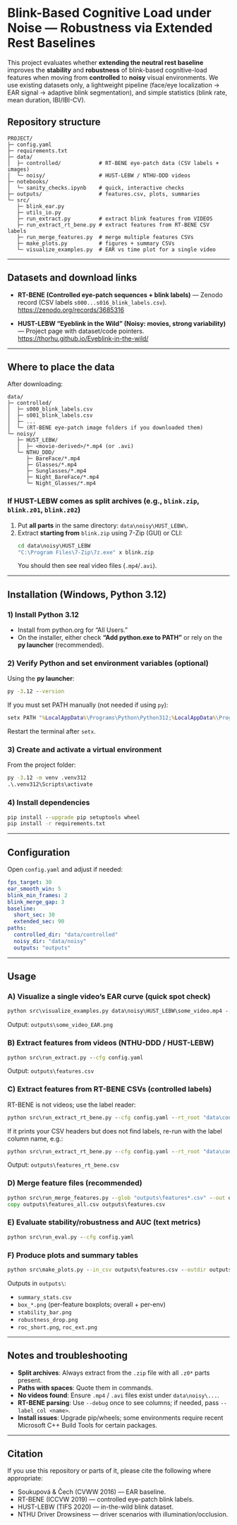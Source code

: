 # Blink-Based Cognitive Load under Noise — Robustness via Extended Rest Baselines

This project evaluates whether **extending the neutral rest baseline** improves the **stability** and **robustness** of blink-based cognitive-load features when moving from **controlled** to **noisy** visual environments. We use existing datasets only, a lightweight pipeline (face/eye localization → EAR signal → adaptive blink segmentation), and simple statistics (blink rate, mean duration, IBI/IBI-CV).

## Repository structure

```
PROJECT/
├─ config.yaml
├─ requirements.txt
├─ data/
│  ├─ controlled/            # RT-BENE eye-patch data (CSV labels + images)
│  └─ noisy/                 # HUST-LEBW / NTHU-DDD videos
├─ notebooks/
│  └─ sanity_checks.ipynb    # quick, interactive checks
├─ outputs/                  # features.csv, plots, summaries
└─ src/
   ├─ blink_ear.py
   ├─ utils_io.py
   ├─ run_extract.py         # extract blink features from VIDEOS
   ├─ run_extract_rt_bene.py # extract features from RT-BENE CSV labels
   ├─ run_merge_features.py  # merge multiple features CSVs
   ├─ make_plots.py          # figures + summary CSVs
   └─ visualize_examples.py  # EAR vs time plot for a single video
```



---

## Datasets and download links

- **RT-BENE (Controlled eye-patch sequences + blink labels)** — Zenodo record (CSV labels `s000...s016_blink_labels.csv`).  
  https://zenodo.org/records/3685316


- **HUST-LEBW “Eyeblink in the Wild” (Noisy: movies, strong variability)** — Project page with dataset/code pointers.  
  https://thorhu.github.io/Eyeblink-in-the-wild/


---

## Where to place the data

After downloading:

```
data/
├─ controlled/
│  ├─ s000_blink_labels.csv
│  ├─ s001_blink_labels.csv
│  ├─ ...
│  └─ (RT-BENE eye-patch image folders if you downloaded them)
└─ noisy/
   ├─ HUST_LEBW/
   │  ├─ <movie-derived>/*.mp4 (or .avi)
   └─ NTHU_DDD/
      ├─ BareFace/*.mp4
      ├─ Glasses/*.mp4
      ├─ Sunglasses/*.mp4
      ├─ Night_BareFace/*.mp4
      └─ Night_Glasses/*.mp4
```

### If HUST-LEBW comes as split archives (e.g., `blink.zip`, `blink.z01`, `blink.z02`)

1. Put **all parts** in the same directory: `data\noisy\HUST_LEBW\`.  
2. Extract **starting from** `blink.zip` using 7-Zip (GUI) or CLI:
   ```bat
   cd data\noisy\HUST_LEBW
   "C:\Program Files\7-Zip\7z.exe" x blink.zip
   ```
   You should then see real video files (`.mp4`/`.avi`).

---

## Installation (Windows, Python 3.12)

### 1) Install Python 3.12
- Install from python.org for “All Users.”
- On the installer, either check **“Add python.exe to PATH”** or rely on the **py launcher** (recommended).

### 2) Verify Python and set environment variables (optional)
Using the **py launcher**:
```bat
py -3.12 --version
```

If you must set PATH manually (not needed if using `py`):
```bat
setx PATH "%LocalAppData%\Programs\Python\Python312;%LocalAppData%\Programs\Python\Python312\Scripts;%PATH%"
```
Restart the terminal after `setx`.

### 3) Create and activate a virtual environment
From the project folder:
```bat
py -3.12 -m venv .venv312
.\.venv312\Scripts\activate
```

### 4) Install dependencies
```bat
pip install --upgrade pip setuptools wheel
pip install -r requirements.txt
```

---

## Configuration

Open `config.yaml` and adjust if needed:
```yaml
fps_target: 30
ear_smooth_win: 5
blink_min_frames: 2
blink_merge_gap: 3
baseline:
  short_sec: 30
  extended_sec: 90
paths:
  controlled_dir: "data/controlled"
  noisy_dir: "data/noisy"
  outputs: "outputs"
```

---

## Usage

### A) Visualize a single video’s EAR curve (quick spot check)
```bat
python src\visualize_examples.py data\noisy\HUST_LEBW\some_video.mp4 --cfg config.yaml
```
Output: `outputs\some_video_EAR.png`

### B) Extract features from videos (NTHU-DDD / HUST-LEBW)
```bat
python src\run_extract.py --cfg config.yaml
```
Output: `outputs\features.csv`

### C) Extract features from RT-BENE CSVs (controlled labels)
RT-BENE is not videos; use the label reader:
```bat
python src\run_extract_rt_bene.py --cfg config.yaml --rt_root "data\controlled" --fps 30 --debug
```
If it prints your CSV headers but does not find labels, re-run with the label column name, e.g.:
```bat
python src\run_extract_rt_bene.py --cfg config.yaml --rt_root "data\controlled" --fps 30 --label_col label --debug
```
Output: `outputs\features_rt_bene.csv`

### D) Merge feature files (recommended)
```bat
python src\run_merge_features.py --glob "outputs\features*.csv" --out outputs\features_all.csv --drop-duplicates
copy outputs\features_all.csv outputs\features.csv
```

### E) Evaluate stability/robustness and AUC (text metrics)
```bat
python src\run_eval.py --cfg config.yaml
```

### F) Produce plots and summary tables
```bat
python src\make_plots.py --in_csv outputs\features.csv --outdir outputs
```
Outputs in `outputs\`:
- `summary_stats.csv`
- `box_*.png` (per-feature boxplots; overall + per-env)
- `stability_bar.png`
- `robustness_drop.png`
- `roc_short.png`, `roc_ext.png`

---

## Notes and troubleshooting

- **Split archives**: Always extract from the `.zip` file with all `.z0*` parts present.  
- **Paths with spaces**: Quote them in commands.  
- **No videos found**: Ensure `.mp4` / `.avi` files exist under `data\noisy\...`.  
- **RT-BENE parsing**: Use `--debug` once to see columns; if needed, pass `--label_col <name>`.  
- **Install issues**: Upgrade pip/wheels; some environments require recent Microsoft C++ Build Tools for certain packages.

---

## Citation

If you use this repository or parts of it, please cite the following where appropriate:
- Soukupová & Čech (CVWW 2016) — EAR baseline.
- RT-BENE (ICCVW 2019) — controlled eye-patch blink labels.
- HUST-LEBW (TIFS 2020) — in-the-wild blink dataset.
- NTHU Driver Drowsiness — driver scenarios with illumination/occlusion.
